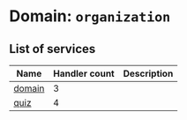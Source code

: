 # Domain: `organization`

<!--- #region short-description --->

<!--- Add one sentence description of the _product_ this domain defines. See to [Domain naming](../README.md#Domains) for further details. --->

<!--- #endregion short-description --->
<!--- DO NOT EDIT UNDER THIS LINE, AUTOGENERATED CONTENT --->

<!---
 The table is generated with a script that is run after handlertree generation.
 You can run the generation manually by running `yarn generate:handlerdocs`
--->

## List of services

| Name                         | Handler count | Description                                                                                                                                                     |
| ---------------------------- | ------------- | --------------------------------------------------------------------------------------------------------------------------------------------------------------- |
| [domain](./domain/README.md) | 3             | <!--- Add one sentence description of the business logic concerns this service has. See to [Service naming](../../README.md#Services) for further details. ---> |
| [quiz](./quiz/README.md)     | 4             | <!--- Add one sentence description of the business logic concerns this service has. See to [Service naming](../../README.md#Services) for further details. ---> |
